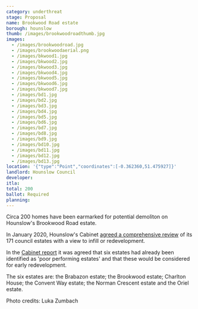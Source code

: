 ```yaml
---
category: underthreat
stage: Proposal
name: Brookwood Road estate
borough: hounslow
thumb: /images/brookwoodroadthumb.jpg
images:
  - /images/brookwoodroad.jpg
  - /images/brookwoodaerial.png
  - /images/bkwood1.jpg
  - /images/bkwood2.jpg
  - /images/bkwood3.jpg
  - /images/bkwood4.jpg
  - /images/bkwood5.jpg
  - /images/bkwood6.jpg
  - /images/bkwood7.jpg
  - /images/bd1.jpg
  - /images/bd2.jpg
  - /images/bd3.jpg
  - /images/bd4.jpg
  - /images/bd5.jpg
  - /images/bd6.jpg
  - /images/bd7.jpg
  - /images/bd8.jpg
  - /images/bd9.jpg
  - /images/bd10.jpg
  - /images/bd11.jpg
  - /images/bd12.jpg
  - /images/bd13.jpg
location: '{"type":"Point","coordinates":[-0.362360,51.475927]}'
landlord: Hounslow Council
developer:
itla:
total: 200
ballot: Required
planning:
---
```

Circa 200 homes have been earmarked for potential demoliton on Hounslow's Brookwood Road estate.

In January 2020, Hounslow's Cabinet [agreed a comprehensive review](https://democraticservices.hounslow.gov.uk/documents/s157644/CEX432%20Housing%20Estate%20Regeneration%20Programme.pdf) of its 171 council estates with a view to infill or redevelopment.

In the [Cabinet report](https://democraticservices.hounslow.gov.uk/documents/s157644/CEX432%20Housing%20Estate%20Regeneration%20Programme.pdf) it was agreed that six estates had already been identified as 'poor performing estates' and that these would be considered for early redevelopment.

The six estates are: the Brabazon estate; the Brookwood estate; Charlton House; the Convent Way estate; the Norman Crescent estate and the Oriel estate.

Photo credits: Luka Zumbach
